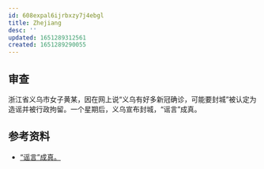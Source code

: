 ```yaml
---
id: 608expal6ijrbxzy7j4ebgl
title: Zhejiang
desc: ''
updated: 1651289312561
created: 1651289290055
---
```


## 审查

浙江省义乌市女子黄某，因在网上说“义乌有好多新冠确诊，可能要封城”被认定为造谣并被行政拘留。一个星期后，义乌宣布封城，“谣言”成真。


## 参考资料

- [“谣言”成真。](https://twitter.com/SpeechFreedomCN/status/1520228192434499587?ref_src=twsrc%5Egoogle%7Ctwcamp%5Eserp%7Ctwgr%5Etweet)